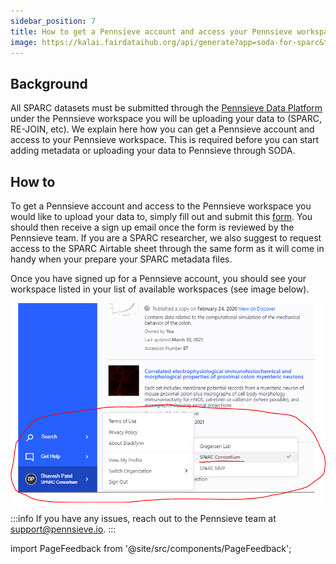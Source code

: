 ```yaml
---
sidebar_position: 7
title: How to get a Pennsieve account and access your Pennsieve workspace
image: https://kalai.fairdataihub.org/api/generate?app=soda-for-sparc&title=How%20to%20get%20a%20Pennsieve%20account%20and%20access%20to%20the%20SPARC%20Consortium%20organization&description=%27How%20to%27%20SPARC%20series&org=fairdataihub
---
```


## Background

All SPARC datasets must be submitted through the [Pennsieve Data Platform](https://app.pennsieve.io/) under the Pennsieve workspace you will be uploading your data to (SPARC, RE-JOIN, etc). We explain here how you can get a Pennsieve account and access to your Pennsieve workspace. This is required before you can start adding metadata or uploading your data to Pennsieve through SODA.

## How to

To get a Pennsieve account and access to the Pennsieve workspace you would like to upload your data to, simply fill out and submit this [form](https://www.wrike.com/frontend/requestforms/index.html?token=eyJhY2NvdW50SWQiOjMyMDM1ODgsInRhc2tGb3JtSWQiOjUwMzQzN30JNDgwNTg4NjU3MjA3Nwk0MTg5ZTY0ODEyZGYxNTU1ZDJkYmU5MzIxNWZiNTQyZWUwZTMzY2U4NDQ5ODI0ZWI0YzZiMWZhNjVhYzgyOTRm). You should then receive a sign up email once the form is reviewed by the Pennsieve team. If you are a SPARC researcher, we also suggest to request access to the SPARC Airtable sheet through the same form as it will come in handy when your prepare your SPARC metadata files.

Once you have signed up for a Pennsieve account, you should see your workspace listed in your list of available workspaces (see image below).

![](https://github.com/fairdataihub/SODA-for-SPARC/blob/main/docs/documentation/Manage-datasets/Connect-to-BF/consortium-bf-account.PNG?raw=true)

:::info
If you have any issues, reach out to the Pennsieve team at support@pennsieve.io.
:::

import PageFeedback from '@site/src/components/PageFeedback';

<PageFeedback />
